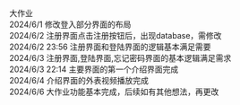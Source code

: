 大作业  
2024/6/1
修改登入部分界面的布局  
2024/6/2
注册界面点击注册按钮后，出现database，需修改  
2024/6/2 23:56
注册界面和登陆界面的逻辑基本满足需要  
2024/6/3
注册界面,登陆界面,忘记密码界面的基本逻辑满足需求  
2024/6/3 22:14
主要界面的第一个介绍界面完成  
2024/6/4
介绍界面的外表视频播放完成  
2024/6/6
大作业功能基本完成，后续如有其他想法，再更改  


